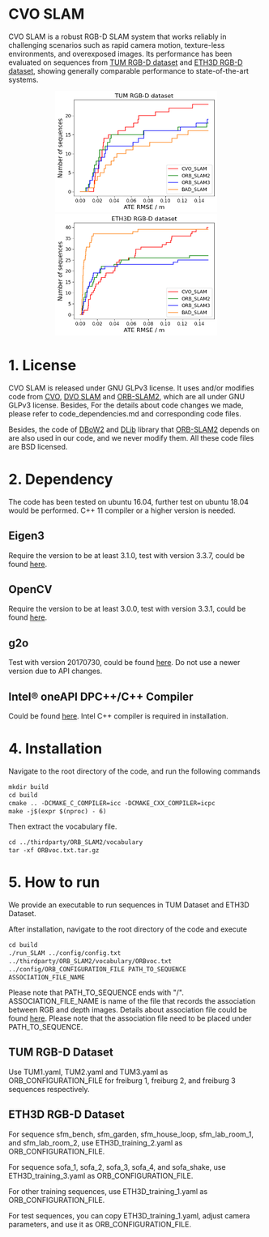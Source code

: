 # CVO SLAM

CVO SLAM is a robust RGB-D SLAM system that works reliably in challenging scenarios such as rapid camera motion, texture-less environments, and overexposed images. Its performance has been evaluated on sequences from [TUM RGB-D dataset](https://vision.in.tum.de/data/datasets/rgbd-dataset/download) and [ETH3D RGB-D dataset](https://www.eth3d.net/slam_datasets), showing generally comparable performance to state-of-the-art systems.

<p align="center">
<img width="320" height="240" src="TUM_CDF.png">  
<img width="320" height="240" src="ETH3D_CDF.png">
</p>

# 1. License
CVO SLAM is released under GNU GLPv3 license. It uses and/or modifies code from [CVO](https://github.com/MaaniGhaffari/cvo-rgbd), [DVO SLAM](https://github.com/tum-vision/dvo_slam) and [ORB-SLAM2](https://github.com/raulmur/ORB_SLAM2), which are all under GNU GLPv3 license. Besides, For the details about code changes we made, please refer to code_dependencies.md and corresponding code files. 

Besides, the code of [DBoW2](https://github.com/dorian3d/DBoW2) and [DLib](https://github.com/dorian3d/DLib) library that [ORB-SLAM2](https://github.com/raulmur/ORB_SLAM2) depends on are also used in our code, and we never modify them. All these code files are BSD licensed.  

# 2. Dependency
The code has been tested on ubuntu 16.04, further test on ubuntu 18.04 would be performed. C++ 11 compiler or a higher version is needed.

## Eigen3
Require the version to be at least 3.1.0, test with version 3.3.7, could be found [here](http://eigen.tuxfamily.org/index.php?title=Main_Page).

## OpenCV
Require the version to be at least 3.0.0, test with version 3.3.1, could be found [here](https://opencv.org/).

## g2o 
Test with version 20170730, could be found [here](https://github.com/RainerKuemmerle/g2o/releases). Do not use a newer version due to API changes.

## Intel® oneAPI DPC++/C++ Compiler
Could be found [here](https://www.intel.com/content/www/us/en/developer/tools/oneapi/dpc-compiler.html#gs.uxyut8). Intel C++ compiler is required in installation.


# 4. Installation
Navigate to the root directory of the code, and run the following commands
```
mkdir build
cd build
cmake .. -DCMAKE_C_COMPILER=icc -DCMAKE_CXX_COMPILER=icpc
make -j$(expr $(nproc) - 6)
```
Then extract the vocabulary file.
```
cd ../thirdparty/ORB_SLAM2/vocabulary
tar -xf ORBvoc.txt.tar.gz
``` 


# 5. How to run
We provide an executable to run sequences in TUM Dataset and ETH3D Dataset.

After installation, navigate to the root directory of the code and execute

```
cd build
./run_SLAM ../config/config.txt ../thirdparty/ORB_SLAM2/vocabulary/ORBvoc.txt ../config/ORB_CONFIGURATION_FILE PATH_TO_SEQUENCE ASSOCIATION_FILE_NAME 
```

Please note that PATH_TO_SEQUENCE ends with "/". ASSOCIATION_FILE_NAME is name of the file that records the association between RGB and depth images. Details about association file could be found [here](https://vision.in.tum.de/data/datasets/rgbd-dataset/tools). Please note that the association file need to be placed under PATH_TO_SEQUENCE.

## TUM RGB-D Dataset
Use TUM1.yaml, TUM2.yaml and TUM3.yaml as ORB_CONFIGURATION_FILE for freiburg 1, freiburg 2, and freiburg 3 sequences respectively.

## ETH3D RGB-D Dataset
For sequence sfm_bench, sfm_garden, sfm_house_loop, sfm_lab_room_1, and sfm_lab_room_2, use ETH3D_training_2.yaml as ORB_CONFIGURATION_FILE.

For sequence sofa_1, sofa_2, sofa_3, sofa_4, and sofa_shake, use ETH3D_training_3.yaml as ORB_CONFIGURATION_FILE.

For other training sequences, use ETH3D_training_1.yaml as ORB_CONFIGURATION_FILE.

For test sequences, you can copy ETH3D_training_1.yaml, adjust camera parameters, and use it as ORB_CONFIGURATION_FILE.


